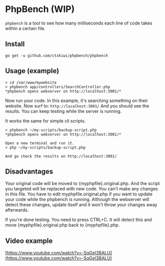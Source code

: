 
# PhpBench (WIP)

`phpbench` is a tool to see how many milliseconds each line of code takes within a certain file.

## Install

```
go get -u github.com/ctxkiwi/phpbench/phpbench
```

## Usage (example)

```
> cd /var/www/mywebsite
> phpbench app/controllers/SearchController.php
*phpbench opens webserver on http://localhost:3001/*
```
Now run your code. In this example, it's searching something on their website.
Now surf to: `http://localhost:3001/`
And you should see the results. You can keep testing while the server is running.

It works the same for simple cli scripts.
```
> phpbench ~/my-scripts/backup-script.php
*phpbench opens webserver on http://localhost:3001/*

Open a new terminal and run it.
> php ~/my-scripts/backup-script.php

And go check the results on http://localhost:3001/
```

## Disadvantages
Your original code will be moved to {myphpfile}.original.php. And the script you targeted will be replaced with new code. You can't make any changes in this file. You have to edit myphpfile.original.php if you want to update your code while the phpbench is running. Although the webserver will detect these changes, update itself and it won't throw your changes away afterwards.

If you're done testing. You need to press CTRL+C. It will detect this and move {myphpfile}.original.php back to {myphpfile}.php.

## Video example

[https://www.youtube.com/watch?v=-SqGel3BALU](https://www.youtube.com/watch?v=-SqGel3BALU)

